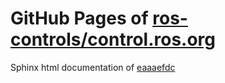 GitHub Pages of [ros-controls/control.ros.org](https://github.com/ros-controls/control.ros.org.git)
===
Sphinx html documentation of [eaaaefdc](https://github.com/ros-controls/control.ros.org/tree/eaaaefdca874c1bcd7c4c6419243346ae755be4f)
